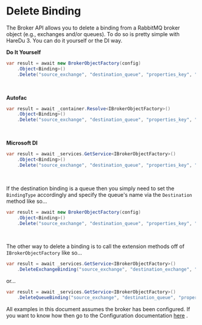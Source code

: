 # Delete Binding

The Broker API allows you to delete a binding from a RabbitMQ broker object (e.g., exchanges and/or queues). To do so is pretty simple with HareDu 3. You can do it yourself or the DI way.

**Do It Yourself**

```c#
var result = await new BrokerObjectFactory(config)
    .Object<Binding>()
    .Delete("source_exchange", "destination_queue", "properties_key", "vhost", BindingType.Exchange);
```
<br>

**Autofac**

```c#
var result = await _container.Resolve<IBrokerObjectFactory>()
    .Object<Binding>()
    .Delete("source_exchange", "destination_queue", "properties_key", "vhost", BindingType.Exchange);
```
<br>

**Microsoft DI**

```c#
var result = await _services.GetService<IBrokerObjectFactory>()
    .Object<Binding>()
    .Delete("source_exchange", "destination_queue", "properties_key", "vhost", BindingType.Exchange);
```
<br>

If the destination binding is a queue then you simply need to set the ```BindingType``` accordingly and specify the queue's name via the ```Destination``` method like so...

```c#
var result = await new BrokerObjectFactory(config)
    .Object<Binding>()
    .Delete("source_exchange", "destination_queue", "properties_key", "vhost", BindingType.Queue);
```
<br>

The other way to delete a binding is to call the extension methods off of ```IBrokerObjectFactory``` like so...

```c#
var result = await _services.GetService<IBrokerObjectFactory>()
    .DeleteExchangeBinding("source_exchange", "destination_exchange", "properties_key", "vhost");
```
or...

```c#
var result = await _services.GetService<IBrokerObjectFactory>()
    .DeleteQueueBinding("source_exchange", "destination_queue", "properties_key", "vhost");
```

All examples in this document assumes the broker has been configured. If you want to know how then go to the Configuration documentation [here](https://github.com/ahives/HareDu3/blob/master/docs/configuration.md) .

